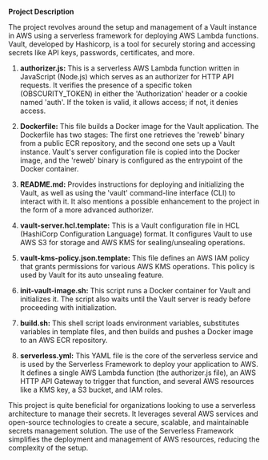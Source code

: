 **Project Description**

The project revolves around the setup and management of a Vault instance in AWS using a serverless framework for deploying AWS Lambda functions. Vault, developed by Hashicorp, is a tool for securely storing and accessing secrets like API keys, passwords, certificates, and more.

1. **authorizer.js:** This is a serverless AWS Lambda function written in JavaScript (Node.js) which serves as an authorizer for HTTP API requests. It verifies the presence of a specific token (OBSCURITY_TOKEN) in either the 'Authorization' header or a cookie named 'auth'. If the token is valid, it allows access; if not, it denies access.

2. **Dockerfile:** This file builds a Docker image for the Vault application. The Dockerfile has two stages: The first one retrieves the 'reweb' binary from a public ECR repository, and the second one sets up a Vault instance. Vault's server configuration file is copied into the Docker image, and the 'reweb' binary is configured as the entrypoint of the Docker container.

3. **README.md:** Provides instructions for deploying and initializing the Vault, as well as using the 'vault' command-line interface (CLI) to interact with it. It also mentions a possible enhancement to the project in the form of a more advanced authorizer.

4. **vault-server.hcl.template:** This is a Vault configuration file in HCL (HashiCorp Configuration Language) format. It configures Vault to use AWS S3 for storage and AWS KMS for sealing/unsealing operations.

5. **vault-kms-policy.json.template:** This file defines an AWS IAM policy that grants permissions for various AWS KMS operations. This policy is used by Vault for its auto unsealing feature.

6. **init-vault-image.sh:** This script runs a Docker container for Vault and initializes it. The script also waits until the Vault server is ready before proceeding with initialization.

7. **build.sh:** This shell script loads environment variables, substitutes variables in template files, and then builds and pushes a Docker image to an AWS ECR repository.

8. **serverless.yml:** This YAML file is the core of the serverless service and is used by the Serverless Framework to deploy your application to AWS. It defines a single AWS Lambda function (the authorizer.js file), an AWS HTTP API Gateway to trigger that function, and several AWS resources like a KMS key, a S3 bucket, and IAM roles.

This project is quite beneficial for organizations looking to use a serverless architecture to manage their secrets. It leverages several AWS services and open-source technologies to create a secure, scalable, and maintainable secrets management solution. The use of the Serverless Framework simplifies the deployment and management of AWS resources, reducing the complexity of the setup.
